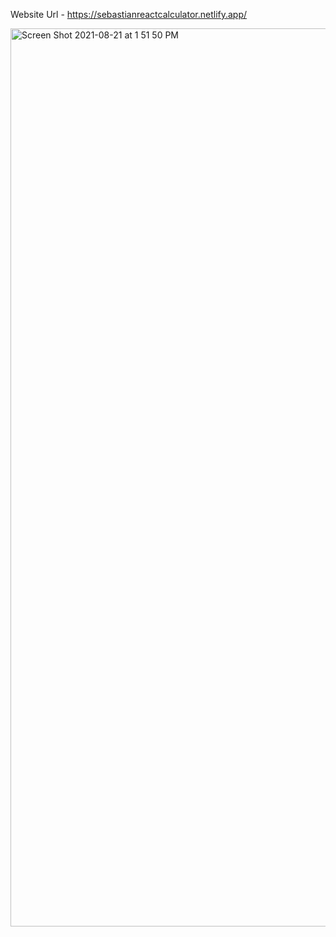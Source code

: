 Website Url - https://sebastianreactcalculator.netlify.app/

<img width="1437" alt="Screen Shot 2021-08-21 at 1 51 50 PM" src="https://user-images.githubusercontent.com/74584954/130330791-d75dc242-296a-4a7d-aba1-e34d8afd8248.png">

